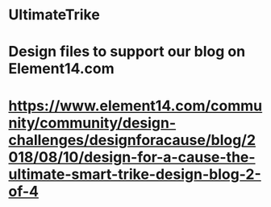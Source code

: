 # UltimateTrike

# Design files to support our blog on Element14.com
# https://www.element14.com/community/community/design-challenges/designforacause/blog/2018/08/10/design-for-a-cause-the-ultimate-smart-trike-design-blog-2-of-4
